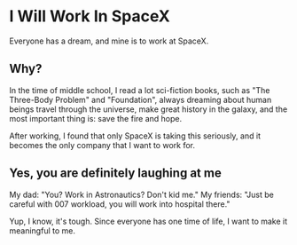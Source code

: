 # I Will Work In SpaceX

Everyone has a dream, and mine is to work at SpaceX.

## Why?

In the time of middle school, I read a lot sci-fiction books,
such as "The Three-Body Problem" and "Foundation", always dreaming
about human beings travel through the universe, make great history
in the galaxy, and the most important thing is: save the fire and hope.

After working, I found that only SpaceX is taking this seriously, and
it becomes the only company that I want to work for.

## Yes, you are definitely laughing at me

My dad: "You? Work in Astronautics? Don't kid me."
My friends: "Just be careful with 007 workload, you will work into hospital there."

Yup, I know, it's tough. Since everyone has one time of life, I want to make it meaningful to me.